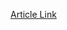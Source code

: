 [Article Link](https://www.fhs.hr/www.mobilnost.hr/hr/sadrzaj/programi/mreze-i-inicijative/europska-oznaka-jezika)


